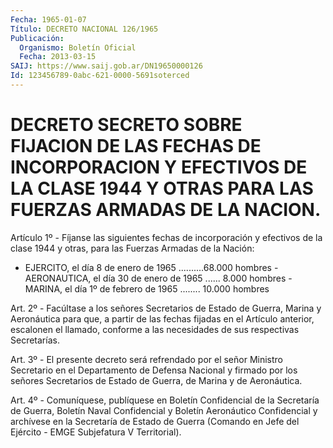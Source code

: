 ```yaml
---
Fecha: 1965-01-07
Título: DECRETO NACIONAL 126/1965
Publicación:
  Organismo: Boletín Oficial
  Fecha: 2013-03-15
SAIJ: https://www.saij.gob.ar/DN19650000126
Id: 123456789-0abc-621-0000-5691soterced
---
```

# DECRETO SECRETO SOBRE FIJACION DE LAS FECHAS DE INCORPORACION Y EFECTIVOS DE LA CLASE 1944 Y OTRAS PARA LAS FUERZAS ARMADAS DE LA NACION.

<a id="1"></a>
Artículo 1º - Fíjanse las siguientes fechas de incorporación y efectivos de la clase 1944 y otras, para las Fuerzas Armadas de la Nación:

- EJERCITO, el día 8 de enero de 1965 ..........68.000 hombres - AERONAUTICA, el día 30 de enero de 1965 ...... 8.000 hombres - MARINA, el día 1º de febrero de 1965 ........ 10.000 hombres

<a id="2"></a>
Art. 2º - Facúltase a los señores Secretarios de Estado de Guerra, Marina y Aeronáutica para que, a partir de las fechas fijadas en el Artículo anterior, escalonen el llamado, conforme a las necesidades de sus respectivas Secretarías.

<a id="3"></a>
Art. 3º - El presente decreto será refrendado por el señor Ministro Secretario en el Departamento de Defensa Nacional y firmado por los señores Secretarios de Estado de Guerra, de Marina y de Aeronáutica.

<a id="4"></a>
Art. 4º - Comuníquese, publíquese en Boletín Confidencial de la Secretaría de Guerra, Boletín Naval Confidencial y Boletín Aeronáutico Confidencial y archívese en la Secretaría de Estado de Guerra (Comando en Jefe del Ejército - EMGE Subjefatura V Territorial).